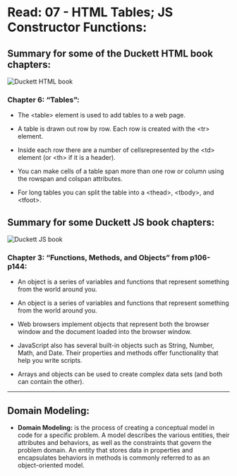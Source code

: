 # Read: 07 - HTML Tables; JS Constructor Functions:

## Summary for some of the Duckett HTML book chapters:

![Duckett HTML book](https://images-na.ssl-images-amazon.com/images/I/31b4K-hFH-L._SX395_BO1,204,203,200_.jpg)

### Chapter 6: “Tables”:

* The &lt;table> element is used to add tables to a web page.

* A table is drawn out row by row. Each row is created with the &lt;tr> element.

* Inside each row there are a number of cellsrepresented by the &lt;td> element (or &lt;th> if it is a header).

* You can make cells of a table span more than one row or column using the rowspan and colspan attributes.

* For long tables you can split the table into a &lt;thead>, &lt;tbody>, and &lt;tfoot>.

## Summary for some Duckett JS book chapters:

![Duckett JS book](https://images-na.ssl-images-amazon.com/images/I/51-vkXYYH4L.jpg)

### Chapter 3: “Functions, Methods, and Objects” from p106-p144:

* An object is a series of variables and functions that represent something from the world around you.

* An object is a series of variables and functions that represent something from the world around you.

* Web browsers implement objects that represent both the browser window and the document loaded into the browser window.

* JavaScript also has several built-in objects such as String, Number, Math, and Date. Their properties and methods offer functionality that help you write scripts.

* Arrays and objects can be used to create complex data sets (and both can contain the other).

_______________________________________________________________________________________

## Domain Modeling:

* **Domain Modeling:** is the process of creating a conceptual model in code for a specific problem. A model describes the various entities, their attributes and behaviors, as well as the constraints that govern the problem domain. An entity that stores data in properties and encapsulates behaviors in methods is commonly referred to as an object-oriented model.